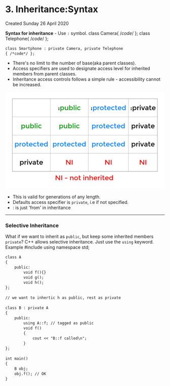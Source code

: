 # 3. Inheritance:Syntax
Created Sunday 26 April 2020

**Syntax for inheritance** - Use ``:`` symbol.
	class Camera{ /*code*/ };
	class Telephone{ /*code*/ };
	
	class Smartphone : private Camera, private Telephone
	{ /*code*/ };


* There's no limit to the number of base(aka parent classes).
* Access specifiers are used to designate access level for inherited members from parent classes.
* Inheritance access controls follows a simple rule - accessibility cannot be increased.

![](./2._Syntax/inheritance_access_control.png)

* This is valid for generations of any length.
* Defaults access specifier is ``private``, i.e if not specified.
* : is just 'from' in inheritance


*****


### Selective Inheritance
What if we want to inherit as ``public``, but keep some inherited members ``private``? 
C++ allows selective inheritance. Just use the ``using`` keyword.
Example
	#include <iostream>
	using namespace std;
	
	class A
	{
		public:
	    	void f(){}
	    	void g();
	    	void h();
	};
	
	// we want to inhertic h as public, rest as private
	
	class B : private A
	{
		public:
	    	using A::f; // tagged as public
	    	void f()
	    	{
	        	cout << "B::f called\n";
	    	}
	};
	
	int main()
	{
	    B obj;
	    obj.f(); // OK
	}



